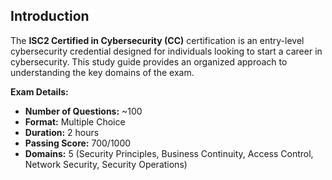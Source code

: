 ## **Introduction**
The **ISC2 Certified in Cybersecurity (CC)** certification is an entry-level cybersecurity credential designed for individuals looking to start a career in cybersecurity. This study guide provides an organized approach to understanding the key domains of the exam.

**Exam Details:**
- **Number of Questions:** ~100
- **Format:** Multiple Choice
- **Duration:** 2 hours
- **Passing Score:** 700/1000
- **Domains:** 5 (Security Principles, Business Continuity, Access Control, Network Security, Security Operations)
